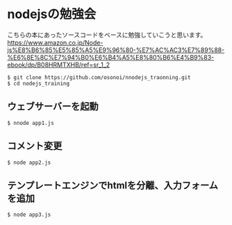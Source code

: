 # nodejsの勉強会
こちらの本にあったソースコードをベースに勉強していこうと思います。
https://www.amazon.co.jp/Node-js%E8%B6%85%E5%85%A5%E9%96%80-%E7%AC%AC3%E7%89%88-%E6%8E%8C%E7%94%B0%E6%B4%A5%E8%80%B6%E4%B9%83-ebook/dp/B08HRMTXHB/ref=sr_1_2

```
$ git clone https://github.com/osonoi/nnodejs_traonning.git
$ cd nodejs_training
```

## ウェブサーバーを起動
```
$ nnode app1.js
```

## コメント変更
```
$ node app2.js
```

## テンプレートエンジンでhtmlを分離、入力フォームを追加
```
$ node app3.js
```
